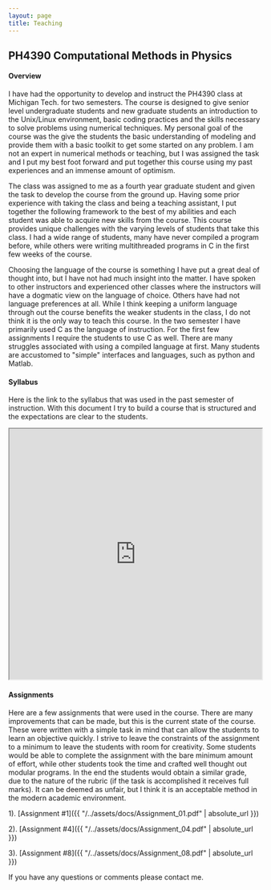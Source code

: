 ```yaml
---
layout: page
title: Teaching
---
```


## PH4390 Computational Methods in Physics

#### Overview
I have had the opportunity to develop and instruct the PH4390 class at Michigan Tech. for two semesters.
The course is designed to give senior level undergraduate students and new graduate students an introduction to the Unix/Linux environment, basic coding practices and the skills necessary to solve problems using numerical techniques.
My personal goal of the course was the give the students the basic understanding of modeling and provide them with a basic toolkit to get some started on any problem.
I am not an expert in numerical methods or teaching, but I was assigned the task and I put my best foot forward and put together this course using my past experiences and an immense amount of optimism.

The class was assigned to me as a fourth year graduate student and given the task to develop the course from the ground up.
Having some prior experience with taking the class and being a teaching assistant, I put together the following framework to the best of my abilities and each student was able to acquire new skills from the course.
This course provides unique challenges with the varying levels of students that take this class.
I had a wide range of students, many have never compiled a program before, while others were writing multithreaded programs in C in the first few weeks of the course.   

Choosing the language of the course is something I have put a great deal of thought into, but I have not had much insight into the matter.
I have spoken to other instructors and experienced other classes where the instructors will have a dogmatic view on the language of choice.
Others have had not language preferences at all.
While I think keeping a uniform language through out the course benefits the weaker students in the class, I do not think it is the only way to teach this course.
In the two semester I have primarily used C as the language of instruction.
For the first few assignments I require the students to use C as well.
There are many struggles associated with using a compiled language at first.
Many students are accustomed to "simple" interfaces and languages, such as python and Matlab.

#### Syllabus
Here is the link to the syllabus that was used in the past semester of instruction.
With this document I try to build a course that is structured and the expectations are clear to the students.

<iframe src="https://kwaters4.github.io/assets/docs/Syllabus_Fall_2017.pdf" width="100%" height="500px"></iframe>

#### Assignments
Here are a few assignments that were used in the course.
There are many improvements that can be made, but this is the current state of the course.
These were written with a simple task in mind that can allow the students to learn an objective quickly.
I strive to leave the constraints of the assignment to a minimum to leave the students with room for creativity.
Some students would be able to complete the assignment with the bare minimum amount of effort, while other students took the time and crafted well thought out modular programs.
In the end the students would obtain a similar grade, due to the nature of the rubric (if the task is accomplished it receives full marks).
It can be deemed as unfair, but I think it is an acceptable method in the modern academic environment.

1). [Assignment #1]({{ "/../assets/docs/Assignment_01.pdf" | absolute_url }})

2). [Assignment #4]({{ "/../assets/docs/Assignment_04.pdf" | absolute_url }})

3). [Assignment #8]({{ "/../assets/docs/Assignment_08.pdf" | absolute_url }})

If you have any questions or comments please contact me.
